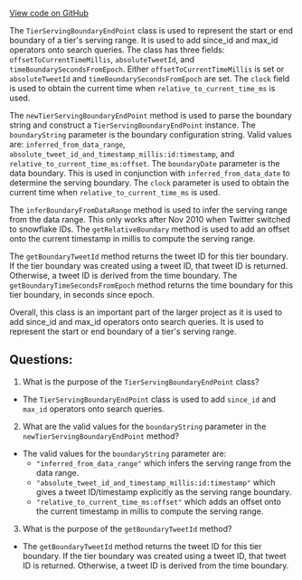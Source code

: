 [View code on GitHub](https://github.com/misbahsy/the-algorithm/src/java/com/twitter/search/earlybird/config/TierServingBoundaryEndPoint.java)

The `TierServingBoundaryEndPoint` class is used to represent the start or end boundary of a tier's serving range. It is used to add since_id and max_id operators onto search queries. The class has three fields: `offsetToCurrentTimeMillis`, `absoluteTweetId`, and `timeBoundarySecondsFromEpoch`. Either `offsetToCurrentTimeMillis` is set or `absoluteTweetId` and `timeBoundarySecondsFromEpoch` are set. The `clock` field is used to obtain the current time when `relative_to_current_time_ms` is used. 

The `newTierServingBoundaryEndPoint` method is used to parse the boundary string and construct a `TierServingBoundaryEndPoint` instance. The `boundaryString` parameter is the boundary configuration string. Valid values are: `inferred_from_data_range`, `absolute_tweet_id_and_timestamp_millis:id:timestamp`, and `relative_to_current_time_ms:offset`. The `boundaryDate` parameter is the data boundary. This is used in conjunction with `inferred_from_data_date` to determine the serving boundary. The `clock` parameter is used to obtain the current time when `relative_to_current_time_ms` is used. 

The `inferBoundaryFromDataRange` method is used to infer the serving range from the data range. This only works after Nov 2010 when Twitter switched to snowflake IDs. The `getRelativeBoundary` method is used to add an offset onto the current timestamp in millis to compute the serving range. 

The `getBoundaryTweetId` method returns the tweet ID for this tier boundary. If the tier boundary was created using a tweet ID, that tweet ID is returned. Otherwise, a tweet ID is derived from the time boundary. The `getBoundaryTimeSecondsFromEpoch` method returns the time boundary for this tier boundary, in seconds since epoch. 

Overall, this class is an important part of the larger project as it is used to add since_id and max_id operators onto search queries. It is used to represent the start or end boundary of a tier's serving range.
## Questions: 
 1. What is the purpose of the `TierServingBoundaryEndPoint` class?
- The `TierServingBoundaryEndPoint` class is used to add `since_id` and `max_id` operators onto search queries.

2. What are the valid values for the `boundaryString` parameter in the `newTierServingBoundaryEndPoint` method?
- The valid values for the `boundaryString` parameter are: 
  - `"inferred_from_data_range"` which infers the serving range from the data range.
  - `"absolute_tweet_id_and_timestamp_millis:id:timestamp"` which gives a tweet ID/timestamp explicitly as the serving range boundary.
  - `"relative_to_current_time_ms:offset"` which adds an offset onto the current timestamp in millis to compute the serving range.

3. What is the purpose of the `getBoundaryTweetId` method?
- The `getBoundaryTweetId` method returns the tweet ID for this tier boundary. If the tier boundary was created using a tweet ID, that tweet ID is returned. Otherwise, a tweet ID is derived from the time boundary.